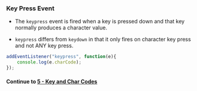 ### Key Press Event
* The `keypress` event is fired when a key is pressed down and that key normally produces a character value.
  
* `keypress` differs from `keydown` in that it only fires on character key press and not ANY key press.
  
```javascript
addEventListener("keypress", function(e){
    console.log(e.charCode);
});
```
  

#### Continue to [5 - Key and Char Codes](5_KeyAndCharCode.md)